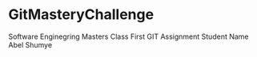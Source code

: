 # GitMasteryChallenge
Software Enginegring Masters Class First GIT Assignment Student Name Abel Shumye
